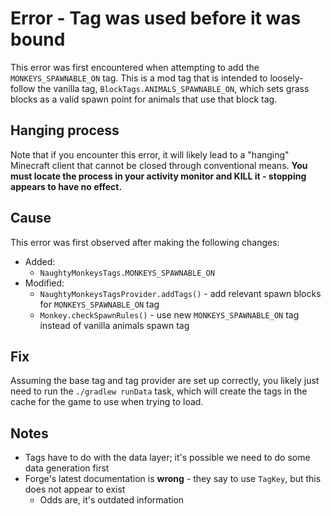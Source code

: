 # Error - Tag was used before it was bound

This error was first encountered when attempting to add the `MONKEYS_SPAWNABLE_ON` tag. This is a mod tag that is intended
to loosely-follow the vanilla tag, `BlockTags.ANIMALS_SPAWNABLE_ON`, which sets grass blocks as a valid spawn point
for animals that use that block tag.

## Hanging process

Note that if you encounter this error, it will likely lead to a "hanging" Minecraft client that cannot be closed through
conventional means. **You must locate the process in your activity monitor and KILL it - stopping appears to have no 
effect.**

## Cause

This error was first observed after making the following changes:
* Added:
  * `NaughtyMonkeysTags.MONKEYS_SPAWNABLE_ON`
* Modified:
  * `NaughtyMonkeysTagsProvider.addTags()` - add relevant spawn blocks for `MONKEYS_SPAWNABLE_ON` tag
  * `Monkey.checkSpawnRules()` - use new `MONKEYS_SPAWNABLE_ON` tag instead of vanilla animals spawn tag

## Fix

Assuming the base tag and tag provider are set up correctly, you likely just need to run the `./gradlew runData` task,
which will create the tags in the cache for the game to use when trying to load.

## Notes

* Tags have to do with the data layer; it's possible we need to do some data generation first
* Forge's latest documentation is **wrong** - they say to use `TagKey`, but this does not appear to exist
  * Odds are, it's outdated information
